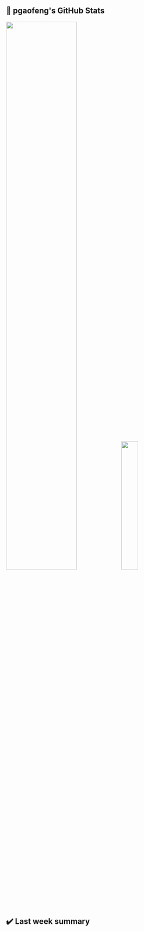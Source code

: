 ## :closed_book: pgaofeng's GitHub Stats
<p float="left">
  <img src="https://github-readme-stats.vercel.app/api?username=pgaofeng&show_icons=true" width="62%" />
  <img src="https://github-readme-stats.vercel.app/api/top-langs/?username=pgaofeng" width="30%"/> 
</p>


## :heavy_check_mark: Last week summary
 <!--START_SECTION:waka-->
 <!--END_SECTION:waka-->

